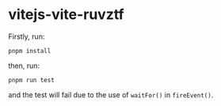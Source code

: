# vitejs-vite-ruvztf

Firstly, run:

```
pnpm install
```

then, run:

```
pnpm run test
```

and the test will fail due to the use of `waitFor()` in `fireEvent()`.